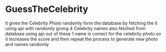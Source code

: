 # GuessTheCelebrity
it gives the Celebrity Photo randomly form the database by fetching the it using api with randomly giving 4 Celebrity names also fetched from database using api out of
these 1 name is correct for the celebrity photo so it increases the score and then repeat the process to generate new photo and names randomly
